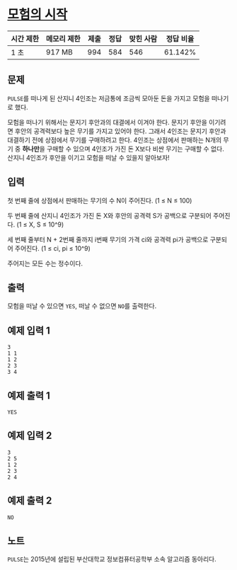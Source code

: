 # [모험의 시작](https://www.acmicpc.net/problem/31789)

| 시간 제한 | 메모리 제한 | 제출 | 정답 | 맞힌 사람 | 정답 비율 |
| --- | --- | --- | --- | --- | --- |
| 1 초 | 917 MB | 994 | 584 | 546 | 61.142% |

## 문제

`PULSE`를 떠나게 된 산지니 4인조는 저금통에 조금씩 모아둔 돈을 가지고 모험을 떠나기로 했다.

모험을 떠나기 위해서는 문지기 후안과의 대결에서 이겨야 한다. 문지기 후안을 이기려면 후안의 공격력보다 높은 무기를 가지고 있어야 한다. 그래서 4인조는 문지기 후안과 대결하기 전에 상점에서 무기를 구매하려고 한다. 4인조는 상점에서 판매하는 N개의 무기 중 **하나만**을 구매할 수 있으며 4인조가 가진 돈 X보다 비싼 무기는 구매할 수 없다. 산지니 4인조가 후안을 이기고 모험을 떠날 수 있을지 알아보자!

## 입력

첫 번째 줄에 상점에서 판매하는 무기의 수 N이 주어진다. (1 ≤ N ≤ 100)

두 번째 줄에 산지니 4인조가 가진 돈 X와 후안의 공격력 S가 공백으로 구분되어 주어진다. (1 ≤ X, S ≤ 10^9)

세 번째 줄부터 N + 2번째 줄까지 i번째 무기의 가격 ci와 공격력 pi가 공백으로 구분되어 주어진다. (1 ≤ ci, pi ≤ 10^9)

주어지는 모든 수는 정수이다.

## 출력

모험을 떠날 수 있으면 `YES`, 떠날 수 없으면 `NO`를 출력한다.

## 예제 입력 1

```
3
1 1
1 2
2 3
3 4

```

## 예제 출력 1

```
YES

```

## 예제 입력 2

```
3
2 5
1 2
2 3
2 4

```

## 예제 출력 2

```
NO

```

## 노트

`PULSE`는 2015년에 설립된 부산대학교 정보컴퓨터공학부 소속 알고리즘 동아리다.
